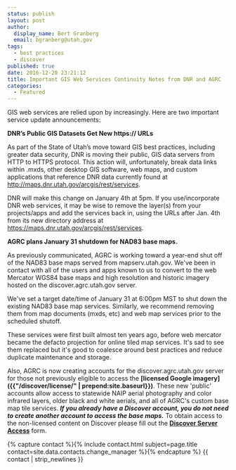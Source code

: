 ```yaml
---
status: publish
layout: post
author:
  display_name: Bert Granberg
  email: bgranberg@utah.gov
tags:
  - best practices
  - discover
published: true
date: 2016-12-20 23:21:12
title: Important GIS Web Services Continuity Notes from DNR and AGRC
categories:
  - Featured
---
```


GIS web services are relied upon by increasingly. Here are two important service update announcements:

**DNR’s Public GIS Datasets Get New https:// URLs**

As part of the State of Utah’s move toward GIS best practices, including greater data security, DNR is moving their public, GIS data servers from HTTP to HTTPS protocol.  This action will, unfortunately, break data links within .mxds, other desktop GIS software, web maps, and custom applications that reference DNR data currently found at http://maps.dnr.utah.gov/arcgis/rest/services.

DNR will make this change on January 4th at 5pm.  If you use/incorporate DNR web services, it may be wise to remove the layer(s) from your projects/apps and add the services back in, using the URLs after Jan. 4th from its new directory address at https://maps.dnr.utah.gov/arcgis/rest/services.

**AGRC plans January 31 shutdown for NAD83 base maps.**

As previously communicated, AGRC is working toward a year-end shut off of the NAD83 base maps served from mapserv.utah.gov. We've been in contact with all of the users and apps known to us to convert to the web Mercator WGS84 base maps and high resolution and historic imagery hosted on the discover.agrc.utah.gov server.

We've set a target date/time of January 31 at 6:00pm MST to shut down the existing NAD83 base map services. Similarly, we recommend removing them from map documents (mxds, etc) and web map services prior to the scheduled shutoff.

These services were first built almost ten years ago, before web mercator became the defacto projection for online tiled map services. It's sad to see them replaced but it's good to coalesce around best practices and reduce duplicate maintenance and storage.

Also, AGRC is now creating accounts for the discover.agrc.utah.gov server for those not previously eligible to access the **[licensed Google imagery]({{"/discover/license/" | prepend:site.baseurl}})**. These new 'public' accounts allow access to statewide NAIP aerial photography and color infrared layers, older black and white aerials, and all of AGRC's custom base map tile services. ***If you already have a Discover account, you do not need to create another account to access the base maps.*** To obtain access to the non-licensed content on Discover please fill out the **[Discover Server Access](https://docs.google.com/a/utah.gov/forms/d/e/1FAIpQLScvASb37-R9WeFHNUsbIYEcVzQ_ceT__G4PZUaCx_xZxTuEpA/viewform)** form.

{% capture contact %}{% include contact.html subject=page.title contact=site.data.contacts.change_manager %}{% endcapture %}
{{ contact | strip_newlines }}
